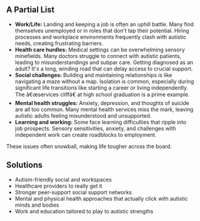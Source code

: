 ## A Partial List  
- **Work/Life:** Landing and keeping a job is often an uphill battle. Many find themselves unemployed or in roles that 
 don't tap their potential. Hiring processes and workplace environments frequently clash with autistic needs, creating 
 frustrating barriers.
- **Health care hurdles:** Medical settings can be overwhelming sensory minefields. Many doctors struggle to connect with 
 autistic patients, leading to misunderstandings and subpar care. Getting diagnosed as an adult? It's a long, winding road 
 that can delay access to crucial support.
- **Social challenges:** Building and maintaining relationships is like navigating a maze without a map. Isolation is common, 
 especially during significant life transitions like starting a career or living independently. The â€œservices cliffâ€ at high 
 school graduation is a prime example.
- **Mental health struggles:** Anxiety, depression, and thoughts of suicide are all too common. Many mental health services miss 
 the mark, leaving autistic adults feeling misunderstood and unsupported.
- **Learning and working:** Some face learning difficulties that ripple into job prospects. Sensory sensitivities, anxiety, and 
 challenges with independent work can create roadblocks to employment.

These issues often snowball, making life tougher across the board.

## Solutions
- Autism-friendly social and workspaces
- Healthcare providers to really get it
- Stronger peer-support social support networks
- Mental and physical health approaches that actually click with autistic minds and bodies
- Work and education tailored to play to autistic strengths